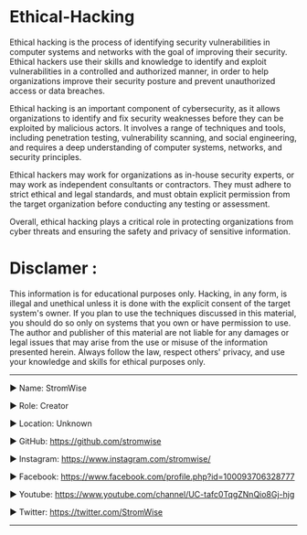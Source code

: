 # Ethical-Hacking

Ethical hacking is the process of identifying security vulnerabilities in computer systems and networks with the goal of improving their security. Ethical hackers use their skills and knowledge to identify and exploit vulnerabilities in a controlled and authorized manner, in order to help organizations improve their security posture and prevent unauthorized access or data breaches.

Ethical hacking is an important component of cybersecurity, as it allows organizations to identify and fix security weaknesses before they can be exploited by malicious actors. It involves a range of techniques and tools, including penetration testing, vulnerability scanning, and social engineering, and requires a deep understanding of computer systems, networks, and security principles.

Ethical hackers may work for organizations as in-house security experts, or may work as independent consultants or contractors. They must adhere to strict ethical and legal standards, and must obtain explicit permission from the target organization before conducting any testing or assessment.

Overall, ethical hacking plays a critical role in protecting organizations from cyber threats and ensuring the safety and privacy of sensitive information.


# Disclamer :
This information is for educational purposes only. Hacking, in any form, is illegal and unethical unless it is done with the explicit consent of the target system's owner. If you plan to use the techniques discussed in this material, you should do so only on systems that you own or have permission to use. The author and publisher of this material are not liable for any damages or legal issues that may arise from the use or misuse of the information presented herein. Always follow the law, respect others' privacy, and use your knowledge and skills for ethical purposes only.











____________________________________________________________________________________________________________________________________________
▶ Name: StromWise

▶ Role: Creator

▶ Location: Unknown

▶ GitHub: https://github.com/stromwise 

▶ Instagram: https://www.instagram.com/stromwise/ 

▶ Facebook: https://www.facebook.com/profile.php?id=100093706328777

▶ Youtube: https://www.youtube.com/channel/UC-tafc0TqgZNnQio8Gj-hjg 

▶ Twitter: https://twitter.com/StromWise 
____________________________________________________________________________________________________________________________________________
